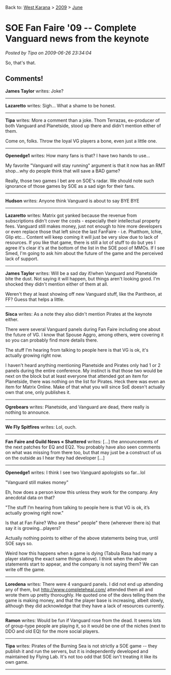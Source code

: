 Back to: [West Karana](/posts/westkarana.md) > [2009](/posts/2009/westkarana.md) > [June](./westkarana.md)
# SOE Fan Faire '09 -- Complete Vanguard news from the keynote

*Posted by Tipa on 2009-06-26 23:34:04*










So, that's that.
## Comments!

**James Taylor** writes: Joke?

---

**Lazaretto** writes: Sigh... What a shame to be honest.

---

**Tipa** writes: More a comment than a joke. Thom Terrazas, ex-producer of both Vanguard and Planetside, stood up there and didn't mention either of them.

Come on, folks. Throw the loyal VG players a bone, even just a little one.

---

**Openedge1** writes: How many fans is that? I have two hands to use...

My favorite "Vanguard will stay running" argument is that it now has an RMT shop...why do people think that will save a BAD game?

Really, those two games I bet are on SOE's radar. We should note such ignorance of those games by SOE as a sad sign for their fans.

---

**Hudson** writes: Anyone think Vanguard is about to say BYE BYE

---

**Lazaretto** writes: Matrix got yanked because the revenue from subscriptions didn't cover the costs - especially their intellectual property fees. Vanguard still makes money, just not enough to hire more developers or even replace those that left since the last FanFaire - i.e. Phatthom, Ichie, Glip etc... Content will keep coming it will just be very slow due to lack of resources. If you like that game, there is still a lot of stuff to do but yes I agree it's clear it's at the bottom of the list in the SOE pool of MMOs. If I see Smed, I'm going to ask him about the future of the game and the perceived lack of support.

---

**James Taylor** writes: Will be a sad day if/when Vanguard and Planetside bite the dust. Not saying it will happen, but things aren't looking good. I'm shocked they didn't mention either of them at all.

Weren't they at least showing off new Vanguard stuff, like the Pantheon, at FF? Guess that helps a little.

---

**Sisca** writes: As a note they also didn't mention Pirates at the keynote either.

There were several Vanguard panels during Fan Faire including one about the future of VG. I know that Spouse Aggro, among others, were covering it so you can probably find more details there.

The stuff I'm hearing from talking to people here is that VG is ok, it's actually growing right now. 

I haven't heard anything mentioning Planetside and Pirates only had 1 or 2 panels during the entire conference. My instinct is that those two would be next on the block but at least everyone that attended got an item for Planetside, there was nothing on the list for Pirates. Heck there was even an item for Matrix Online. Make of that what you will since SoE doesn't actually own that one, only publishes it.

---

**Ogrebears** writes: Planetside, and Vanguard are dead, there really is nothing to announce.

---

**We Fly Spitfires** writes: Lol, ouch.

---

**Fan Faire and Guild News &laquo; Shattered** writes: [...] the announcements of the next patches for EQ and EQ2. You probably have also seen comments on what was missing from there too, but that may just be a construct of us on the outside as I hear they had developer [...]

---

**Openedge1** writes: I think I see two Vanguard apologists so far...lol

"Vanguard still makes money"

Eh, how does a person know this unless they work for the company. Any anecdotal data on that?

"The stuff I’m hearing from talking to people here is that VG is ok, it’s actually growing right now."

Is that at Fan Faire? Who are these" people" there (wherever there is) that say it is growing...players?

Actually nothing points to either of the above statements being true, until SOE says so.

Weird how this happens when a game is dying (Tabula Rasa had many a player stating the exact same things above). I think when the above statements start to appear, and the company is not saying them? We can write off the game.

---

**Loredena** writes: There were 4 vanguard panels. I did not end up attending any of them, but http://www.completeheal.com/ attended them all and wrote them up pretty thoroughly. He quoted one of the devs telling them the game is making money, and that the player base is increasing, albeit slowly, although they did acknowledge that they have a lack of resources currently.

---

**Ramon** writes: Would be fun if Vanguard rose from the dead. It seems lots of group-type people are playing it, so it would be one of the niches (next to DDO and old EQ) for the more social players.

---

**Tipa** writes: Pirates of the Burning Sea is not strictly a SOE game -- they publish it and run the servers, but it is independently developed and maintained by Flying Lab. It's not too odd that SOE isn't treating it like its own game.

---

